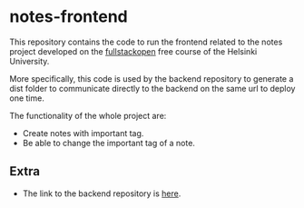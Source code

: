 # notes-frontend
This repository contains the code to run the frontend related to the notes project developed on the [fullstackopen](https://fullstackopen.com/en/) free course of the Helsinki University.

More specifically, this code is used by the backend repository to generate a dist folder to communicate directly to the backend on the same url to deploy one time.

The functionality of the whole project are:
* Create notes with important tag.
* Be able to change the important tag of a note.
## Extra
* The link to the backend repository is [here](https://github.com/AlejandroGorgues/notes-backend).
